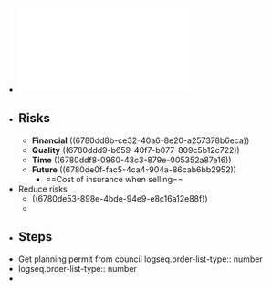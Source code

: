 - ![PRS-HAN-008-Owner-Builder-Information-and-Study-Guide.pdf](../assets/PRS-HAN-008-Owner-Builder-Information-and-Study-Guide_1736498537051_0.pdf)
- ## Risks
	- **Financial** ((6780dd8b-ce32-40a6-8e20-a257378b6eca))
	- **Quality** ((6780ddd9-b659-40f7-b077-809c5b12c722))
	- **Time** ((6780ddf8-0960-43c3-879e-005352a87e16))
	- **Future** ((6780de0f-fac5-4ca4-904a-86cab6bb2952))
		- ==Cost of insurance when selling==
- Reduce risks
	- ((6780de53-898e-4bde-94e9-e8c16a12e88f))
	-
- ## Steps
- Get planning permit from council
  logseq.order-list-type:: number
- logseq.order-list-type:: number
-